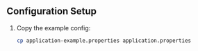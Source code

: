## Configuration Setup

1. Copy the example config:
   ```bash
   cp application-example.properties application.properties
